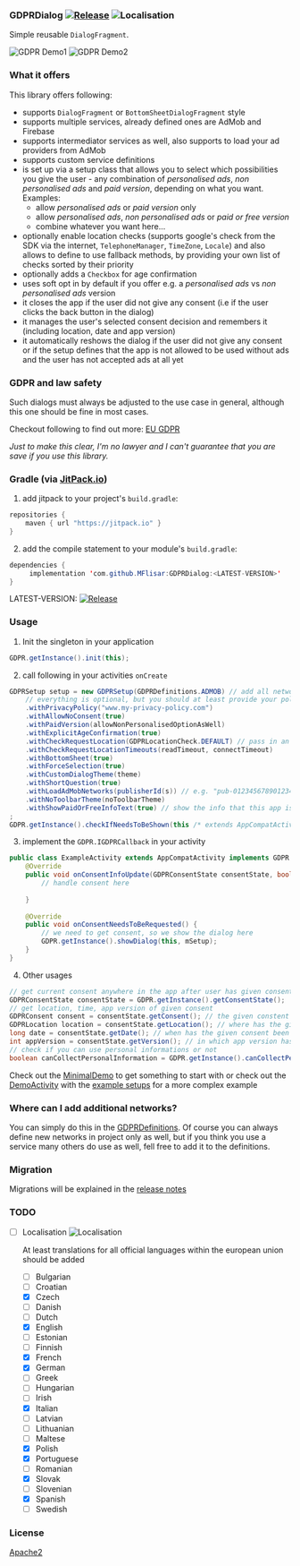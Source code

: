 ### GDPRDialog [![Release](https://jitpack.io/v/MFlisar/GDPRDialog.svg)](https://jitpack.io/#MFlisar/GDPRDialog) ![Localisation](https://img.shields.io/badge/Localisation-9%2F24%20(38%25)-blue.svg)

Simple reusable `DialogFragment`.

![GDPR Demo1](https://github.com/MFlisar/GDPRDialog/blob/master/demo/demo1.gif "demo1")
![GDPR Demo2](https://github.com/MFlisar/GDPRDialog/blob/master/demo/demo2.gif "demo2")

### What it offers

This library offers following:

* supports `DialogFragment` or `BottomSheetDialogFragment` style 
* supports multiple services, already defined ones are AdMob and Firebase
* supports intermediator services as well, also supports to load your ad providers from AdMob
* supports custom service definitions
* is set up via a setup class that allows you to select which possibilities you give the user - any combination of *personalised ads*, *non personalised ads* and *paid version*, depending on what you want. Examples:
  * allow *personalised ads* or *paid version* only
  * allow *personalised ads*, *non personalised ads* or *paid or free version*
  * combine whatever you want here...
* optionally enable location checks (supports google's check from the SDK via the internet, `TelephoneManager`, `TimeZone`, `Locale`) and also allows to define to use fallback methods, by providing your own list of checks sorted by their priority
* optionally adds a `Checkbox` for age confirmation
* uses soft opt in by default if you offer e.g. a *personalised ads* vs *non personalised ads* version
* it closes the app if the user did not give any consent (i.e if the user clicks the back button in the dialog)
* it manages the user's selected consent decision and remembers it (including location, date and app version)
* it automatically reshows the dialog if the user did not give any consent or if the setup defines that the app is not allowed to be used without ads and the user has not accepted ads at all yet

### GDPR and law safety

Such dialogs must always be adjusted to the use case in general, although this one should be fine in most cases. 

Checkout following to find out more: [EU GDPR](https://www.eugdpr.org/)

*Just to make this clear, I'm no lawyer and I can't guarantee that you are save if you use this library.*

### Gradle (via [JitPack.io](https://jitpack.io/))

1. add jitpack to your project's `build.gradle`:
```java
repositories {
    maven { url "https://jitpack.io" }
}
```
2. add the compile statement to your module's `build.gradle`:
```java
dependencies {
     implementation 'com.github.MFlisar:GDPRDialog:<LATEST-VERSION>'
}
```

LATEST-VERSION: [![Release](https://jitpack.io/v/MFlisar/GDPRDialog.svg)](https://jitpack.io/#MFlisar/GDPRDialog)

### Usage

1. Init the singleton in your application
```java
GDPR.getInstance().init(this);
```
2. call following in your activities `onCreate`
```java
GDPRSetup setup = new GDPRSetup(GDPRDefinitions.ADMOB) // add all networks you use to the constructor, signature is `GDPRSetup(GDPRNetwork... adNetworks)`
    // everything is optional, but you should at least provide your policy
    .withPrivacyPolicy("www.my-privacy-policy.com")
    .withAllowNoConsent(true)
    .withPaidVersion(allowNonPersonalisedOptionAsWell)
    .withExplicitAgeConfirmation(true)
    .withCheckRequestLocation(GDPRLocationCheck.DEFAULT) // pass in an array of location check methods, predefined arrays like `DEFAULT` and `DEFAULT_WITH_FALLBACKS` do exists
    .withCheckRequestLocationTimeouts(readTimeout, connectTimeout)
    .withBottomSheet(true)
    .withForceSelection(true)
    .withCustomDialogTheme(theme)
    .withShortQuestion(true)
    .withLoadAdMobNetworks(publisherId(s)) // e.g. "pub-0123456789012345"
    .withNoToolbarTheme(noToolbarTheme)
    .withShowPaidOrFreeInfoText(true) // show the info that this app is cheap/free based on the networks or hide it
;
GDPR.getInstance().checkIfNeedsToBeShown(this /* extends AppCompatActivity & GDPR.IGDPRCallback */, setup);
```
3. implement the `GDPR.IGDPRCallback` in your activity
```java
public class ExampleActivity extends AppCompatActivity implements GDPR.IGDPRCallback {
    @Override
    public void onConsentInfoUpdate(GDPRConsentState consentState, boolean isNewState) {
        // handle consent here
		
    }
	
    @Override
    public void onConsentNeedsToBeRequested() {
        // we need to get consent, so we show the dialog here
        GDPR.getInstance().showDialog(this, mSetup);
    }
}
```
4. Other usages
```java
// get current consent anywhere in the app after user has given consent
GDPRConsentState consentState = GDPR.getInstance().getConsentState();
// get location, time, app version of given consent
GDPRConsent consent = consentState.getConsent(); // the given constent
GDPRLocation location = consentState.getLocation(); // where has the given consent been given
long date = consentState.getDate(); // when has the given consent been given
int appVersion = consentState.getVersion(); // in which app version has the consent been given
// check if you can use personal informations or not
boolean canCollectPersonalInformation = GDPR.getInstance().canCollectPersonalInformation();
```

Check out the [MinimalDemo](https://github.com/MFlisar/GDPRDialog/blob/master/app/src/main/java/com/michaelflisar/gdprdialog/demo/MinimalDemoActivity.java) to get something to start with or check out the [DemoActivity](https://github.com/MFlisar/GDPRDialog/blob/master/app/src/main/java/com/michaelflisar/gdprdialog/demo/DemoActivity.java) with the [example setups](https://github.com/MFlisar/GDPRDialog/blob/master/app/src/main/java/com/michaelflisar/gdprdialog/demo/SetupActivity.java) for a more complex example

### Where can I add additional networks?

You can simply do this in the [GDPRDefinitions](https://github.com/MFlisar/GDPRDialog/blob/master/library/src/main/java/com/michaelflisar/gdprdialog/GDPRDefinitions.java). Of course you can always define new networks in project only as well, but if you think you use a service many others do use as well, fell free to add it to the definitions.

### Migration

Migrations will be explained in the [release notes](https://github.com/MFlisar/GDPRDialog/releases)

### TODO

* [ ] Localisation ![Localisation](https://img.shields.io/badge/Localisation-9%2F24%20(38%25)-blue.svg)
  
  At least translations for all official languages within the european union should be added
  * [ ] Bulgarian
  * [ ] Croatian
  * [x] Czech
  * [ ] Danish
  * [ ] Dutch
  * [x] English
  * [ ] Estonian
  * [ ] Finnish
  * [x] French
  * [x] German
  * [ ] Greek
  * [ ] Hungarian
  * [ ] Irish
  * [x] Italian
  * [ ] Latvian
  * [ ] Lithuanian
  * [ ] Maltese
  * [x] Polish
  * [x] Portuguese
  * [ ] Romanian
  * [x] Slovak
  * [ ] Slovenian
  * [x] Spanish
  * [ ] Swedish
  
### License

[Apache2](/LICENSE)
